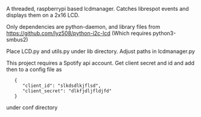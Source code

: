 A threaded, raspberrypi based lcdmanager. Catches librespot events and displays them on a 2x16 LCD. 

Only dependencies are python-daemon, and library files from https://github.com/lyz508/python-i2c-lcd (Which requires python3-smbus2)

Place LCD.py and utils.py under lib directory. Adjust paths in lcdmanager.py

This project requires a Spotify api account. Get client secret and id and add then to a config file as

       { 
          "client_id": "slkdsdlkjflsd",
          "client_secret": "dlkfjdljfldjfd"
       }

under conf directory


